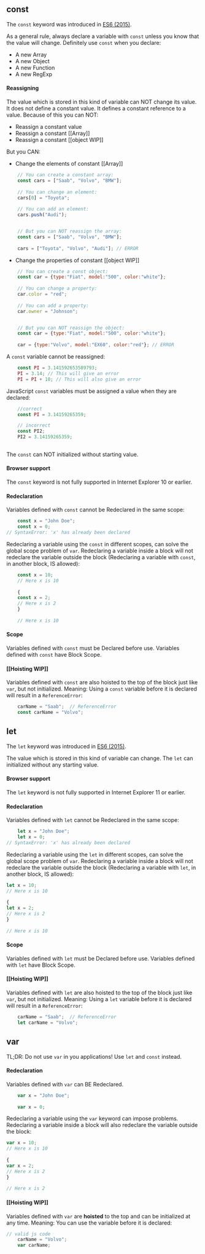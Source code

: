 ## const
The `const` keyword was introduced in [ES6 (2015)](https://www.w3schools.com/js/js_es6.asp).

As a general rule, always declare a variable with `const` unless you know that the value will change.
Definitely use `const` when you declare:
-   A new Array
-   A new Object
-   A new Function
-   A new RegExp

#### Reassigning
The value which is stored in this kind of variable can NOT change its value.
It does not define a constant value. It defines a constant reference to a value.
Because of this you can NOT:
-   Reassign a constant value
-   Reassign a constant [[Array]]
-   Reassign a constant [[object WIP]]

But you CAN:
-   Change the elements of constant [[Array]]
```js
	// You can create a constant array:  
	const cars = ["Saab", "Volvo", "BMW"];  
	  
	// You can change an element:  
	cars[0] = "Toyota";  
	  
	// You can add an element:  
	cars.push("Audi");


	// But you can NOT reassign the array:
	const cars = ["Saab", "Volvo", "BMW"];  
  
	cars = ["Toyota", "Volvo", "Audi"]; // ERROR

```
-   Change the properties of constant [[object WIP]]
```js
	// You can create a const object:  
	const car = {type:"Fiat", model:"500", color:"white"};  
	  
	// You can change a property:  
	car.color = "red";  
	  
	// You can add a property:  
	car.owner = "Johnson";


	// But you can NOT reassign the object:
	const car = {type:"Fiat", model:"500", color:"white"};  
	  
	car = {type:"Volvo", model:"EX60", color:"red"}; // ERROR

```

A `const` variable cannot be reassigned:
```js
	const PI = 3.141592653589793;  
	PI = 3.14; // This will give an error  
	PI = PI + 10; // This will also give an error
```

JavaScript `const` variables must be assigned a value when they are declared:
```js
	//correct
	const PI = 3.14159265359; 

	// incorrect
	const PI2;  
	PI2 = 3.14159265359;
	
```

The `const` can NOT initialized without starting value. 

#### Browser support
The `const` keyword is not fully supported in Internet Explorer 10 or earlier.

#### Redeclaration
Variables defined with `const` cannot be Redeclared in the same scope:
```js
	const x = "John Doe";  
	const x = 0;  
// SyntaxError: 'x' has already been declared
```

Redeclaring a variable using the `const` in different scopes, can solve the global scope problem of `var`.
Redeclaring a variable inside a block will not redeclare the variable outside the block 
(Redeclaring a variable with `const`, in another block, IS allowed):
```js
	const x = 10;  
	// Here x is 10  
	  
	{  
	const x = 2;  
	// Here x is 2  
	}  
	  
	// Here x is 10
```

#### Scope
Variables defined with `const` must be Declared before use.
Variables defined with `const` have Block Scope.

#### [[Hoisting WIP]]
Variables defined with `const` are also hoisted to the top of the block just like `var`, but not initialized. 
Meaning: Using a `const` variable before it is declared will result in a `ReferenceError`:
```js
	carName = "Saab";  // ReferenceError
	const carName = "Volvo";
```


## let
The `let` keyword was introduced in [ES6 (2015)](https://www.w3schools.com/js/js_es6.asp).

The value which is stored in this kind of variable can change. 
The `let` can initialized without any starting value. 

#### Browser support
The `let` keyword is not fully supported in Internet Explorer 11 or earlier.

#### Redeclaration
Variables defined with `let` cannot be Redeclared in the same scope:
```js
	let x = "John Doe";  
	let x = 0;  
// SyntaxError: 'x' has already been declared
```

Redeclaring a variable using the `let` in different scopes, can solve the global scope problem of `var`.
Redeclaring a variable inside a block will not redeclare the variable outside the block 
(Redeclaring a variable with `let`, in another block, IS allowed):
```js
let x = 10;  
// Here x is 10  
  
{  
let x = 2;  
// Here x is 2  
}  
  
// Here x is 10
```

#### Scope
Variables defined with `let` must be Declared before use.
Variables defined with `let` have Block Scope.

#### [[Hoisting WIP]]
Variables defined with `let` are also hoisted to the top of the block just like `var`, but not initialized. 
Meaning: Using a `let` variable before it is declared will result in a `ReferenceError`:
```js
	carName = "Saab";  // ReferenceError
	let carName = "Volvo";
```


## var
TL;DR: Do not use `var` in you applications! Use `let` and `const` instead. 

#### Redeclaration
Variables defined with `var` can BE Redeclared.
```js
	var x = "John Doe";  
  
	var x = 0;
```

Redeclaring a variable using the `var` keyword can impose problems.
Redeclaring a variable inside a block will also redeclare the variable outside the block:

```js
var x = 10;  
// Here x is 10  
  
{  
var x = 2;  
// Here x is 2  
}  
  
// Here x is 2
```

#### [[Hoisting WIP]]
Variables defined with `var` are **hoisted** to the top and can be initialized at any time.
Meaning: You can use the variable before it is declared:
```js
// valid js code
	carName = "Volvo";  
	var carName;
```